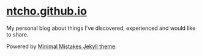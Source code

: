 # [ntcho.github.io](https://ntcho.github.io)

My personal blog about things I've discovered, experienced and would like to share.

Powered by [Minimal Mistakes Jekyll theme](https://github.com/mmistakes/minimal-mistakes).